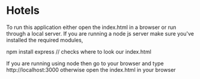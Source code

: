 # Hotels
To run this application either open the index.html in a browser or run through a local server.
If you are running a node js server make sure you've installed the required modules,

npm install express // checks where to look our index.html

If you are running using node then go to your browser and type
http://localhost:3000
otherwise open the index.html in your browser

